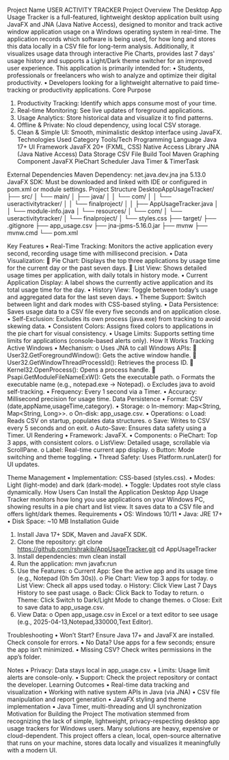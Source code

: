 Project Name
USER ACTIVITY TRACKER
Project Overview
The Desktop App Usage Tracker is a full-featured, lightweight desktop application built using JavaFX and JNA (Java Native Access), designed to monitor and track active window application usage on a Windows operating system in real-time. The application records which software is being used, for how long and stores this data locally in a CSV file for long-term analysis.
Additionally, it visualizes usage data through interactive Pie Charts, provides last 7 days' usage history and supports a Light/Dark theme switcher for an improved user experience.
This application is primarily intended for:
•	Students, professionals or freelancers who wish to analyze and optimize their digital productivity.
•	Developers looking for a lightweight alternative to paid time-tracking or productivity applications.
Core Purpose
1.	Productivity Tracking: Identify which apps consume most of your time.
2.	Real-time Monitoring: See live updates of foreground applications.
3.	Usage Analytics: Store historical data and visualize it to find patterns.
4.	Offline & Private: No cloud dependency, using local CSV storage.
5.	Clean & Simple UI: Smooth, minimalistic desktop interface using JavaFX.
Technologies Used
Category	Tools/Tech
Programming Language	Java 17+
UI Framework	JavaFX 20+ (FXML, CSS)
Native Access Library	JNA (Java Native Access)
Data Storage	CSV File
Build Tool	Maven
Graphing Component	JavaFX PieChart
Scheduler	Java Timer & TimerTask


External Dependencies
Maven Dependency:
<dependency>
    <groupId>net.java.dev.jna</groupId>
    <artifactId>jna</artifactId>
    <version>5.13.0</version>
</dependency>
JavaFX SDK:
Must be downloaded and linked with IDE or configured in pom.xml or module settings.
Project Structure
DesktopAppUsageTracker/
├── src/
│   └── main/
│       ├── java/
│       │   └── com/
│       │       └── useractivitytracker/
│       │           └── finalproject/
│       │               ├── AppUsageTracker.java
│       │               └── module-info.java
│       └── resources/
│           └── com/
│               └── useractivitytracker/
│                   └── finalproject/
│                       └── styles.css
├── target/
├── .gitignore
├── app_usage.csv
├── jna-jpms-5.16.0.jar
├── mvnw
├── mvnw.cmd
└── pom.xml

Key Features
•	Real-Time Tracking: Monitors the active application every second, recording usage time with millisecond precision. 
•	Data Visualization: 
	Pie Chart: Displays the top three applications by usage time for the current day or the past seven days.
	List View: Shows detailed usage times per application, with daily totals in history mode.
•	Current Application Display: A label shows the currently active application and its total usage time for the day. 
•	History View: Toggle between today’s usage and aggregated data for the last seven days. 
•	Theme Support: Switch between light and dark modes with CSS-based styling. 
•	Data Persistence: Saves usage data to a CSV file every five seconds and on application close. 
•	Self-Exclusion: Excludes its own process (java.exe) from tracking to avoid skewing data. 
•	Consistent Colors: Assigns fixed colors to applications in the pie chart for visual consistency. 
•	Usage Limits: Supports setting time limits for applications (console-based alerts only).
How It Works
Tracking Active Windows
•	Mechanism: 
o	Uses JNA to call Windows APIs: 
	User32.GetForegroundWindow(): Gets the active window handle.
	User32.GetWindowThreadProcessId(): Retrieves the process ID.
	Kernel32.OpenProcess(): Opens a process handle.
	Psapi.GetModuleFileNameExW(): Gets the executable path.
o	Formats the executable name (e.g., notepad.exe → Notepad).
o	Excludes java to avoid self-tracking.
•	Frequency: Every 1 second via a Timer.
•	Accuracy: Millisecond precision for usage time.
Data Persistence
•	Format: CSV (date,appName,usageTime,category).
•	Storage: 
o	In-memory: Map<String, Map<String, Long>>.
o	On-disk: app_usage.csv.
•	Operations: 
o	Load: Reads CSV on startup, populates data structures.
o	Save: Writes to CSV every 5 seconds and on exit.
o	Auto-Save: Ensures data safety using a Timer.
UI Rendering
•	Framework: JavaFX.
•	Components: 
o	PieChart: Top 3 apps, with consistent colors.
o	ListView: Detailed usage, scrollable via ScrollPane.
o	Label: Real-time current app display.
o	Button: Mode switching and theme toggling.
•	Thread Safety: Uses Platform.runLater() for UI updates.

Theme Management
•	Implementation: CSS-based (styles.css).
•	Modes: Light (light-mode) and dark (dark-mode).
•	Toggle: Updates root style class dynamically.
How Users Can Install the Application
Desktop App Usage Tracker monitors how long you use applications on your Windows PC, showing results in a pie chart and list view. It saves data to a CSV file and offers light/dark themes.
Requirements
•	OS: Windows 10/11
•	Java: JRE 17+
•	Disk Space: ~10 MB
Installation Guide
1.	Install Java 17+ SDK, Maven and JavaFX SDK.
2.	Clone the repository:
git clone https://github.com/rshrakib/AppUsageTracker.git
cd AppUsageTracker
3.	Install dependencies:
mvn clean install
4.	Run the application:
mvn javafx:run
5.	Use the Features: 
o	Current App: See the active app and its usage time (e.g., Notepad (0h 5m 30s)).
o	Pie Chart: View top 3 apps for today.
o	List View: Check all apps used today.
o	History: Click View Last 7 Days History to see past usage.
o	Back: Click Back to Today to return.
o	Theme: Click Switch to Dark/Light Mode to change themes.
o	Close: Exit to save data to app_usage.csv.
6.	View Data: 
o	Open app_usage.csv in Excel or a text editor to see usage (e.g., 2025-04-13,Notepad,330000,Text Editor).

Troubleshooting
•	Won’t Start? Ensure Java 17+ and JavaFX are installed. Check console for errors.
•	No Data? Use apps for a few seconds; ensure the app isn’t minimized.
•	Missing CSV? Check writes permissions in the app’s folder.

Notes
•	Privacy: Data stays local in app_usage.csv.
•	Limits: Usage limit alerts are console-only.
•	Support: Check the project repository or contact the developer.
Learning Outcomes
•	Real-time data tracking and visualization
•	Working with native system APIs in Java (via JNA)
•	CSV file manipulation and report generation
•	JavaFX styling and theme implementation
•	Java Timer, multi-threading and UI synchronization
Motivation for Building the Project
The motivation stemmed from recognizing the lack of simple, lightweight, privacy-respecting desktop app usage trackers for Windows users. Many solutions are heavy, expensive or cloud-dependent. This project offers a clean, local, open-source alternative that runs on your machine, stores data locally and visualizes it meaningfully with a modern UI.
